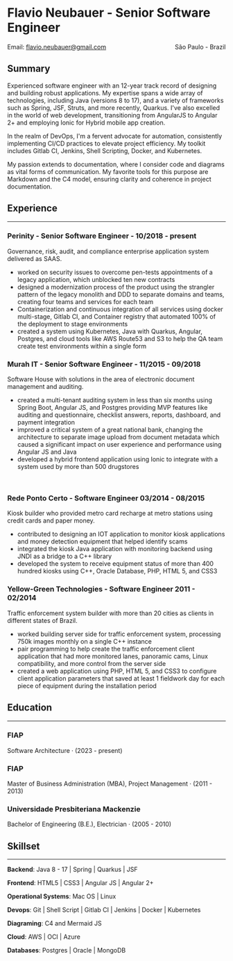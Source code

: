 # Flavio Neubauer - Senior Software Engineer

<span>Email: flavio.neubauer@gmail.com</span>  <span style="float: right">São Paulo - Brazil</span>

## Summary

Experienced software engineer with an 12-year track record of designing and building robust applications. My expertise spans a wide array of technologies, including Java (versions 8 to 17), and a variety of frameworks such as Spring, JSF, Struts, and more recently, Quarkus. I've also excelled in the world of web development, transitioning from AngularJS to Angular 2+ and employing Ionic for Hybrid mobile app creation.

In the realm of DevOps, I'm a fervent advocate for automation, consistently implementing CI/CD practices to elevate project efficiency. My toolkit includes Gitlab CI, Jenkins, Shell Scripting, Docker, and Kubernetes.

My passion extends to documentation, where I consider code and diagrams as vital forms of communication. My favorite tools for this purpose are Markdown and the C4 model, ensuring clarity and coherence in project documentation.

## Experience

---------------------

### Perinity - Senior Software Engineer - 10/2018 - present

Governance, risk, audit, and compliance enterprise application system delivered as SAAS.

- worked on security issues to overcome pen-tests appointments of a legacy application, which unblocked ten new contracts
- designed a modernization process of the product using the strangler pattern of the legacy monolith and DDD to separate domains and teams, creating four teams and services for each team
- Containerization and continuous integration of all services using docker multi-stage, Gitlab CI, and Container registry that automated 100% of the deployment to stage environments
- created a system using Kubernetes, Java with Quarkus, Angular, Postgres, and cloud tools like AWS Route53 and S3 to help the QA team create test environments within a single form

### Murah IT - Senior Software Engineer - 11/2015 - 09/2018

Software House with solutions in the area of electronic document management and auditing.

- created a multi-tenant auditing system in less than six months using Spring Boot, Angular JS, and Postgres providing MVP features like auditing and questionnaire, checklist answers, reports, dashboard, and payment integration
- improved a critical system of a great national bank, changing the architecture to separate image upload from document metadata which caused a significant impact on user experience and performance using Angular JS and Java
- developed a hybrid frontend application using Ionic to integrate with a system used by more than 500 drugstores

<br/>

### Rede Ponto Certo  - Software Engineer 03/2014 - 08/2015

Kiosk builder who provided metro card recharge at metro stations using credit cards and paper money.

- contributed to designing an IOT application to monitor kiosk applications and money detection equipment that helped identify scams
- integrated the kiosk Java application with monitoring backend using JNDI as a bridge to a C++ library
- developed the system to receive equipment status of more than 400 hundred kiosks using C++, Oracle Database, PHP, HTML 5, and CSS3

### Yellow-Green Technologies - Software Engineer 2011 - 02/2014

Traffic enforcement system builder with more than 20 cities as clients in different states of Brazil.

- worked building server side for traffic enforcement system, processing 750k images monthly on a single C++ instance
- pair programming to help create the traffic enforcement client application that had more monitored lanes, panoramic cams, Linux compatibility, and more control from the server side
- created a web application using PHP, HTML 5, and CSS3 to configure client application parameters that saved at least 1 fieldwork day for each piece of equipment during the installation period

## Education

---------------------

### FIAP

Software Architecture · (2023 - present)

### FIAP

Master of Business Administration (MBA), Project Management · (2011 - 2013)

### Universidade Presbiteriana Mackenzie

Bachelor of Engineering (B.E.), Electrician · (2005 - 2010)

## Skillset

---------------------

**Backend**: Java 8 - 17 | Spring | Quarkus | JSF

**Frontend**: HTML5 | CSS3 | Angular JS | Angular 2+

**Operational Systems**: Mac OS | Linux

**Devops**: Git | Shell Script | Gitlab CI | Jenkins | Docker | Kubernetes

**Diagraming**: C4 and Mermaid JS

**Cloud**: AWS | OCI | Azure

**Databases**: Postgres | Oracle | MongoDB